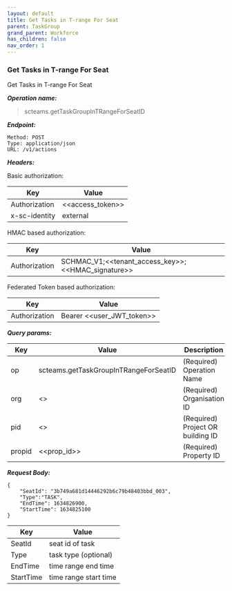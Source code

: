 ```yaml
---
layout: default
title: Get Tasks in T-range For Seat
parent: TaskGroup
grand_parent: Workforce
has_children: false
nav_order: 1
---
```



### Get Tasks in T-range For Seat

Get Tasks in T-range For Seat

***Operation name:***

> scteams.getTaskGroupInTRangeForSeatID

***Endpoint:***

```
Method: POST
Type: application/json
URL: /v1/actions
```

***Headers:***

Basic authorization:

|Key|Value|
|---|---|
|Authorization|<<access_token>>|
|x-sc-identity|external|

HMAC based authorization:

|Key|Value|
|---|---|
|Authorization|SCHMAC_V1;<<tenant_access_key>>;<<HMAC_signature>>|

Federated Token based authorization:

|Key|Value|
|---|---|
|Authorization|Bearer <<user_JWT_token>>|

***Query params:***

| Key | Value | Description |
| --- | ------|-------------|
| op | scteams.getTaskGroupInTRangeForSeatID | (Required) Operation Name |
| org | <<org>> | (Required) Organisation ID |
| pid | <<pid>> | (Required) Project OR building ID |
| propid | <<prop_id>> | (Required) Property ID |


***Request Body:***

```
{
    "SeatId": "3b749a681d14446292b6c79b48403bbd_003",
    "Type":"TASK",
    "EndTime": 1634826900,
    "StartTime": 1634825100
}
```

|Key|Value|
|---|---|
|SeatId|seat id of task|
|Type|task type (optional)|
|EndTime|time range end time|
|StartTime|time range start time|